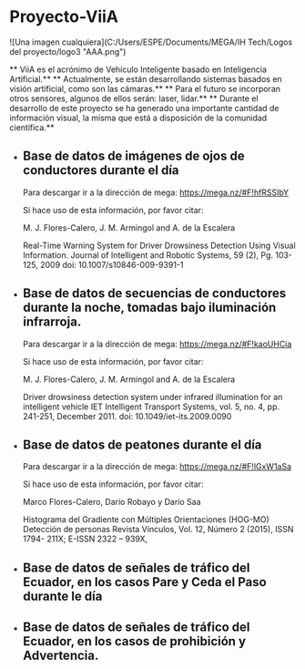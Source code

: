 # **Proyecto-ViiA**

![Una imagen cualquiera](C:/Users/ESPE/Documents/MEGA/IH Tech/Logos del proyecto/logo3 "AAA.png")

** ViiA es el acrónimo de Vehículo Inteligente basado en Inteligencia Artificial.**
** Actualmente, se están desarrollando sistemas basados en visión artificial, como son las cámaras.**
** Para el futuro se incorporan otros sensores, algunos de ellos serán: laser, lidar.**
** Durante el desarrollo de este proyecto se ha generado una importante cantidad de información visual, la misma que está a disposición de la comunidad científica.**

* ## Base de datos de imágenes de ojos de conductores durante el día

    Para descargar ir a la dirección de mega:
    https://mega.nz/#F!hfRSSIbY

    Si hace uso de esta información, por favor citar:

    M. J. Flores-Calero, J. M. Armingol and A. de la Escalera
    
    Real-Time Warning System for Driver Drowsiness Detection Using Visual Information. 
    Journal of Intelligent and Robotic Systems, 59 (2), Pg. 103-125, 2009
    doi: 10.1007/s10846-009-9391-1 
 * ## Base de datos de secuencias de conductores durante la noche, tomadas bajo iluminación infrarroja.

    Para descargar ir a la dirección de mega:
    https://mega.nz/#F!kaoUHCia

    Si hace uso de esta información, por favor citar:

    M. J. Flores-Calero, J. M. Armingol and A. de la Escalera
    
    Driver drowsiness detection system under infrared illumination for an intelligent vehicle
    IET Intelligent Transport Systems, vol. 5, no. 4, pp. 241-251, December 2011.
    doi: 10.1049/iet-its.2009.0090
* ## Base de datos de peatones durante el día

    Para descargar ir a la dirección de mega:
    https://mega.nz/#F!lGxW1aSa


    Si hace uso de esta información, por favor citar:

    Marco Flores-Calero, Darío Robayo y Darío Saa
    
    Histograma del Gradiente con Múltiples Orientaciones (HOG-MO) Detección de personas 
    Revista Vínculos, Vol. 12, Número 2 (2015), ISSN 1794- 211X; E-ISSN 2322 – 939X, 


* ## Base de datos de señales de tráfico del Ecuador, en los casos Pare y Ceda el Paso durante le día


* ## Base de datos de señales de tráfico del Ecuador, en los casos de prohibición y Advertencia.
